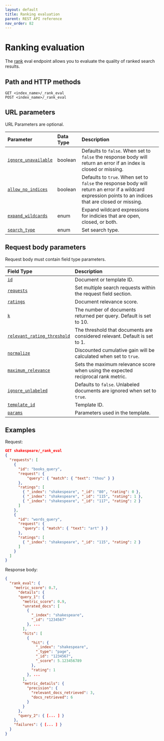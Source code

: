 ```yaml
---
layout: default
title: Ranking evaluation
parent: REST API reference
nav_order: 82
---
```


# Ranking evaluation

The [rank]({{site.url}}{{site.baseurl}}/opensearch/supported-field-types/rank/) eval endpoint allows you to evaluate the quality of ranked search results.

## Path and HTTP methods

```
GET <index_name>/_rank_eval 
POST <index_name>/_rank_eval
```

## URL parameters

URL Parameters are optional.

Parameter | Data Type | Description
:--- | :---  | :---
[`ignore_unavailable`](#ignore_unavailable) | boolean | Defaults to `false`. When set to `false` the response body will return an error if an index is closed or missing.
[`allow_no_indices`](#allow_no_indices) | boolean | Defaults to `true`. When set to `false` the response body will return an error if a wildcard expression points to an indices that are closed or missing.
[`expand_wildcards`](#expand_wildcards) | enum | Expand wildcard expressions for indicies that are open, closed, or both.
[`search_type`](#search_type) | enum | Set search type.

## Request body parameters

Request body must contain field type parameters.

Field Type | Description
:--- | :---  
[`id`](#id) | Document or template ID.
[`requests`](#request) | Set multiple search requests within the request field section.
[`ratings`](#ratings) | Document relevance score.
[`k`](#k) | The number of documents returned per query. Default is set to 10.
[`relevant_rating_threshold`](#relevant_rating_threshold) | The threshold that documents are considered relevant. Default is set to 1.
[`normalize`](#normalize) | Discounted cumulative gain will be calculated when set to `true`.
[`maximum_relevance`](#maximum_relevance) | Sets the maximum relevance score when using the expected reciprocal rank metric.
[`ignore_unlabeled`](#ignore_unlabeled) | Defaults to `false`. Unlabeled documents are ignored when set to `true`. 
[`template_id`](#template_id) | Template ID.
[`params`](#params) | Parameters used in the template.

## Examples

Request:

````json
GET shakespeare/_rank_eval
{
  "requests": [
    {
      "id": "books_query",                        
      "request": {                                              
          "query": { "match": { "text": "thou" } }
      },
      "ratings": [                                              
        { "_index": "shakespeare", "_id": "80", "rating": 0 },
        { "_index": "shakespeare", "_id": "115", "rating": 1 },
        { "_index": "shakespeare", "_id": "117", "rating": 2 }
      ]
    },
    {
      "id": "words_query",
      "request": {
        "query": { "match": { "text": "art" } }
      },
      "ratings": [
        { "_index": "shakespeare", "_id": "115", "rating": 2 }
      ]
    }
  ]
}
````

Response body:

````json
{
  "rank_eval": {
    "metric_score": 0.7,
      "details": {
      "query_1": {                           
        "metric_score": 0.9,                      
        "unrated_docs": [                         
          {
            "_index": "shakespeare",
            "_id": "1234567"
          }, ...
        ],
        "hits": [
          {
            "hit": {                              
              "_index": "shakespeare",
              "_type": "page",
              "_id": "1234567",
              "_score": 5.123456789
            },
            "rating": 1
          }, ...
        ],
        "metric_details": {                       
          "precision": {
            "relevant_docs_retrieved": 3,
            "docs_retrieved": 6
          }
        }
      },
      "query_2": { [... ] }
    },
    "failures": { [... ] }
  }
}
````